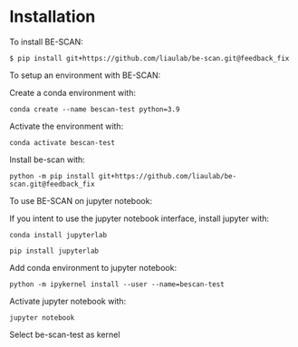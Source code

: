 # Installation

To install BE-SCAN:

```console
$ pip install git+https://github.com/liaulab/be-scan.git@feedback_fix
```

To setup an environment with BE-SCAN: 

Create a conda environment with: 
```console
conda create --name bescan-test python=3.9
```

Activate the environment with: 
```console
conda activate bescan-test 
```

Install be-scan with: 
```console
python -m pip install git+https://github.com/liaulab/be-scan.git@feedback_fix
``````

To use BE-SCAN on jupyter notebook:

If you intent to use the jupyter notebook interface, install jupyter with: 
```console
conda install jupyterlab
```
```console
pip install jupyterlab
```

Add conda environment to jupyter notebook:
```console
python -m ipykernel install --user --name=bescan-test
```
Activate jupyter notebook with: 
```console
jupyter notebook
```
Select be-scan-test as kernel
